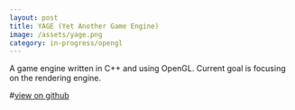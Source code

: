 ```yaml
---
layout: post
title: YAGE (Yet Another Game Engine)
image: /assets/yage.png
category: in-progress/opengl
---
```

A game engine written in C++ and using OpenGL.
Current goal is focusing on the rendering engine.

#[view on github](https://github.com/HarryGogonis/YAGE)
